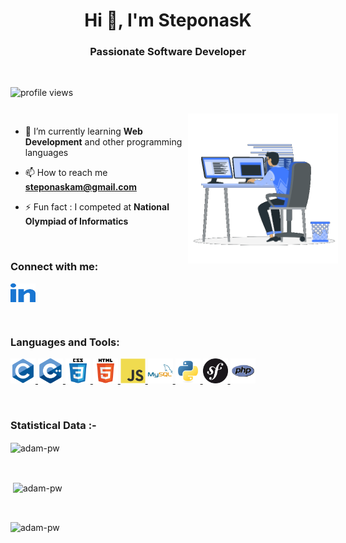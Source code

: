
<h1 align="center">Hi 👋, I'm SteponasK</h1>
<h3 align="center">Passionate Software Developer</h3>

<br>

<p align="left"> <img src="https://komarev.com/ghpvc/?username=steponask&label=Profile%20views&color=0e75b6&style=for-the-badge&color=blue" alt="profile views" /> </p>

<br>

<p><img align="right" src="README-images/animation.gif" alt="animation" style="margin: -20px;" width="240" height="240"></p>

<div align="left">

- 🌱 I’m currently learning __Web Development__ and other programming languages

- 📫 How to reach me **steponaskam@gmail.com**

- ⚡ Fun fact : I competed at __National Olympiad of Informatics__
</div>
<br>

<h3 align="left">Connect with me:</h3>
<p align="left">
  <a href="https://www.linkedin.com/in/steponas-kaminskas/" target="blank"><img align="center"
      src="README-images/linked-in-alt.svg"
      alt="linkedin" height="30" width="40" /></a>
</p>
<br>

<h3 align="left">Languages and Tools:</h3>
<p align="left">  <a href="https://www.cprogramming.com/" target="_blank"
    rel="noreferrer"> <img src="README-images/c-original.svg"
      alt="c" width="40" height="40" /> </a>
  <a href="https://www.w3schools.com/cpp/" target="_blank" rel="noreferrer">
    <img src="README-images/cplusplus-original.svg"
      alt="cplusplus" width="40" height="40" /> </a>
 <a href="https://www.w3schools.com/css/" target="_blank"
    rel="noreferrer"> <img
      src="README-images/css3-original-wordmark.svg" alt="css3"
      width="40" height="40" /> </a>
 <a href="https://www.w3.org/html/" target="_blank"     rel="noreferrer"> <img
      src="README-images/html5-original-wordmark.svg"
      alt="html5" width="40" height="40" /> </a>
 <a href="https://developer.mozilla.org/en-US/docs/Web/JavaScript" target="_blank"
    rel="noreferrer"> <img
      src="README-images/javascript-original.svg"
      alt="javascript" width="40" height="40" /> </a>
<a href="https://www.mysql.com/" target="_blank" rel="noreferrer"> <img
      src="README-images/mysql-original-wordmark.svg"
      alt="mysql" width="40" height="40" /> </a> </a> 
   <a href="https://www.python.org" target="_blank" rel="noreferrer"> <img
      src="README-images/python-original.svg" alt="python"
      width="40" height="40" /> </a>
    <a href="https://symfony.com/" target="_blank" rel="noreferrer"> <img
      src="README-images/symfony-alt.svg" alt="symfony"
      width="40" height="40" /> </a>
      <a href="https://www.php.net/" target="_blank" rel="noreferrer"> <img
      src="README-images/php-logo.svg" alt="php"
      width="40" height="40" /> </a>
      </p>


<br>

<h3>Statistical Data :-</h3>
<p><img align="center"
    src="https://github-readme-stats.vercel.app/api/top-langs?username=steponask&show_icons=true&locale=en&bg_color=0d1117&text_color=ffffff&layout=compact"
    alt="adam-pw" 
    bg_color=#808080/></p>

<br>

<p>&nbsp;<img align="center" src="https://github-readme-stats.vercel.app/api?username=steponask&show_icons=true&locale=en&bg_color=0d1117&text_color=ffffff&repo=convoychat"
    alt="adam-pw" /></p>

<br>

<p><img align="center" src="https://github-readme-streak-stats.herokuapp.com/?user=steponask&theme=dark&background=0d1117&date_format=M%20j%5B%2C%20Y%5D" alt="adam-pw" /></p>
    